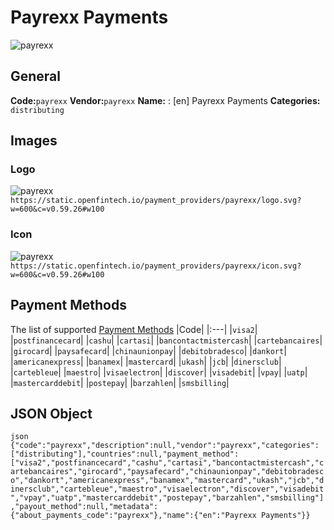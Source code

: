 # Payrexx Payments 
![payrexx](https://static.openfintech.io/payment_providers/payrexx/logo.svg?w=600&c=v0.59.26#w100) 
## General 
**Code:**`payrexx` 
**Vendor:**`payrexx` 
**Name:** 
:	[en] Payrexx Payments 
**Categories:** 
`distributing` 
## Images 
### Logo 
![payrexx](https://static.openfintech.io/payment_providers/payrexx/logo.svg?w=600&c=v0.59.26#w100) 
``` https://static.openfintech.io/payment_providers/payrexx/logo.svg?w=600&c=v0.59.26#w100 ``` 
### Icon 
![payrexx](https://static.openfintech.io/payment_providers/payrexx/icon.svg?w=600&c=v0.59.26#w100) 
``` https://static.openfintech.io/payment_providers/payrexx/icon.svg?w=600&c=v0.59.26#w100 ``` 
## Payment Methods 
The list of supported [Payment Methods](#) 
|Code| 
|:---| 
|`visa2`| 
|`postfinancecard`| 
|`cashu`| 
|`cartasi`| 
|`bancontactmistercash`| 
|`cartebancaires`| 
|`girocard`| 
|`paysafecard`| 
|`chinaunionpay`| 
|`debitobradesco`| 
|`dankort`| 
|`americanexpress`| 
|`banamex`| 
|`mastercard`| 
|`ukash`| 
|`jcb`| 
|`dinersclub`| 
|`cartebleue`| 
|`maestro`| 
|`visaelectron`| 
|`discover`| 
|`visadebit`| 
|`vpay`| 
|`uatp`| 
|`mastercarddebit`| 
|`postepay`| 
|`barzahlen`| 
|`smsbilling`| 
 
## JSON Object 
```json {"code":"payrexx","description":null,"vendor":"payrexx","categories":["distributing"],"countries":null,"payment_method":["visa2","postfinancecard","cashu","cartasi","bancontactmistercash","cartebancaires","girocard","paysafecard","chinaunionpay","debitobradesco","dankort","americanexpress","banamex","mastercard","ukash","jcb","dinersclub","cartebleue","maestro","visaelectron","discover","visadebit","vpay","uatp","mastercarddebit","postepay","barzahlen","smsbilling"],"payout_method":null,"metadata":{"about_payments_code":"payrexx"},"name":{"en":"Payrexx Payments"}} ``` 

